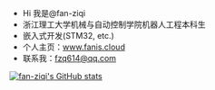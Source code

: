 - Hi 我是@fan-ziqi
- 浙江理工大学机械与自动控制学院机器人工程本科生
- 嵌入式开发(STM32, etc.)
- 个人主页：www.fanis.cloud
- 联系我：fzq614@qq.com


[![fan-ziqi's GitHub stats](https://github-readme-stats.vercel.app/api?username=fan-ziqi)](https://github.com/anuraghazra/github-readme-stats)
